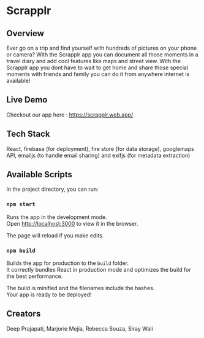 # Scrapplr

## Overview

Ever go on a trip and find yourself with hundreds of pictures on your phone or camera? With the Scrapplr app you can document all those moments in a travel diary and add cool features like maps and street view. With the Scrapplr app you dont have to wait to get home and share those special moments with friends and family you can do it from anywhere internet is available!

## Live Demo

Checkout our app here :
https://scrapplr.web.app/

## Tech Stack

React, firebase (for deployment), fire store (for data storage), googlemaps API, emailjs (to handle email sharing) and exifjs (for metadata extraction)

## Available Scripts

In the project directory, you can run:

### `npm start`

Runs the app in the development mode.<br />
Open [http://localhost:3000](http://localhost:3000) to view it in the browser.

The page will reload if you make edits.<br />

### `npm build`

Builds the app for production to the `build` folder.<br />
It correctly bundles React in production mode and optimizes the build for the best performance.

The build is minified and the filenames include the hashes.<br />
Your app is ready to be deployed!

## Creators

Deep Prajapati, Marjorie Mejia, Rebecca Souza, Siray Wali

